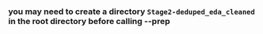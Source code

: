 ### you may need to create a directory `Stage2-deduped_eda_cleaned` in the root directory before calling --prep
